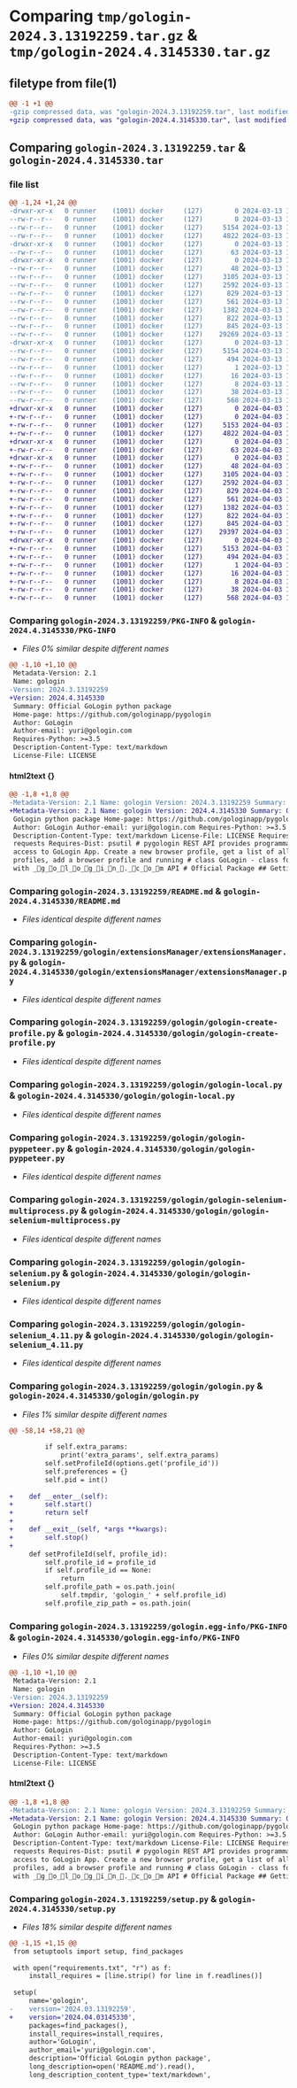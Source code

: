 # Comparing `tmp/gologin-2024.3.13192259.tar.gz` & `tmp/gologin-2024.4.3145330.tar.gz`

## filetype from file(1)

```diff
@@ -1 +1 @@
-gzip compressed data, was "gologin-2024.3.13192259.tar", last modified: Wed Mar 13 19:23:00 2024, max compression
+gzip compressed data, was "gologin-2024.4.3145330.tar", last modified: Wed Apr  3 14:53:31 2024, max compression
```

## Comparing `gologin-2024.3.13192259.tar` & `gologin-2024.4.3145330.tar`

### file list

```diff
@@ -1,24 +1,24 @@
-drwxr-xr-x   0 runner    (1001) docker     (127)        0 2024-03-13 19:23:00.443316 gologin-2024.3.13192259/
--rw-r--r--   0 runner    (1001) docker     (127)        0 2024-03-13 19:22:51.000000 gologin-2024.3.13192259/LICENSE
--rw-r--r--   0 runner    (1001) docker     (127)     5154 2024-03-13 19:23:00.443316 gologin-2024.3.13192259/PKG-INFO
--rw-r--r--   0 runner    (1001) docker     (127)     4822 2024-03-13 19:22:51.000000 gologin-2024.3.13192259/README.md
-drwxr-xr-x   0 runner    (1001) docker     (127)        0 2024-03-13 19:23:00.439316 gologin-2024.3.13192259/gologin/
--rw-r--r--   0 runner    (1001) docker     (127)       63 2024-03-13 19:22:51.000000 gologin-2024.3.13192259/gologin/__init__.py
-drwxr-xr-x   0 runner    (1001) docker     (127)        0 2024-03-13 19:23:00.439316 gologin-2024.3.13192259/gologin/extensionsManager/
--rw-r--r--   0 runner    (1001) docker     (127)       48 2024-03-13 19:22:51.000000 gologin-2024.3.13192259/gologin/extensionsManager/__init__.py
--rw-r--r--   0 runner    (1001) docker     (127)     3105 2024-03-13 19:22:51.000000 gologin-2024.3.13192259/gologin/extensionsManager/extensionsManager.py
--rw-r--r--   0 runner    (1001) docker     (127)     2592 2024-03-13 19:22:51.000000 gologin-2024.3.13192259/gologin/gologin-create-profile.py
--rw-r--r--   0 runner    (1001) docker     (127)      829 2024-03-13 19:22:51.000000 gologin-2024.3.13192259/gologin/gologin-local.py
--rw-r--r--   0 runner    (1001) docker     (127)      561 2024-03-13 19:22:51.000000 gologin-2024.3.13192259/gologin/gologin-pyppeteer.py
--rw-r--r--   0 runner    (1001) docker     (127)     1382 2024-03-13 19:22:51.000000 gologin-2024.3.13192259/gologin/gologin-selenium-multiprocess.py
--rw-r--r--   0 runner    (1001) docker     (127)      822 2024-03-13 19:22:51.000000 gologin-2024.3.13192259/gologin/gologin-selenium.py
--rw-r--r--   0 runner    (1001) docker     (127)      845 2024-03-13 19:22:51.000000 gologin-2024.3.13192259/gologin/gologin-selenium_4.11.py
--rw-r--r--   0 runner    (1001) docker     (127)    29269 2024-03-13 19:22:51.000000 gologin-2024.3.13192259/gologin/gologin.py
-drwxr-xr-x   0 runner    (1001) docker     (127)        0 2024-03-13 19:23:00.443316 gologin-2024.3.13192259/gologin.egg-info/
--rw-r--r--   0 runner    (1001) docker     (127)     5154 2024-03-13 19:23:00.000000 gologin-2024.3.13192259/gologin.egg-info/PKG-INFO
--rw-r--r--   0 runner    (1001) docker     (127)      494 2024-03-13 19:23:00.000000 gologin-2024.3.13192259/gologin.egg-info/SOURCES.txt
--rw-r--r--   0 runner    (1001) docker     (127)        1 2024-03-13 19:23:00.000000 gologin-2024.3.13192259/gologin.egg-info/dependency_links.txt
--rw-r--r--   0 runner    (1001) docker     (127)       16 2024-03-13 19:23:00.000000 gologin-2024.3.13192259/gologin.egg-info/requires.txt
--rw-r--r--   0 runner    (1001) docker     (127)        8 2024-03-13 19:23:00.000000 gologin-2024.3.13192259/gologin.egg-info/top_level.txt
--rw-r--r--   0 runner    (1001) docker     (127)       38 2024-03-13 19:23:00.443316 gologin-2024.3.13192259/setup.cfg
--rw-r--r--   0 runner    (1001) docker     (127)      568 2024-03-13 19:23:00.000000 gologin-2024.3.13192259/setup.py
+drwxr-xr-x   0 runner    (1001) docker     (127)        0 2024-04-03 14:53:31.430069 gologin-2024.4.3145330/
+-rw-r--r--   0 runner    (1001) docker     (127)        0 2024-04-03 14:53:19.000000 gologin-2024.4.3145330/LICENSE
+-rw-r--r--   0 runner    (1001) docker     (127)     5153 2024-04-03 14:53:31.430069 gologin-2024.4.3145330/PKG-INFO
+-rw-r--r--   0 runner    (1001) docker     (127)     4822 2024-04-03 14:53:19.000000 gologin-2024.4.3145330/README.md
+drwxr-xr-x   0 runner    (1001) docker     (127)        0 2024-04-03 14:53:31.426069 gologin-2024.4.3145330/gologin/
+-rw-r--r--   0 runner    (1001) docker     (127)       63 2024-04-03 14:53:19.000000 gologin-2024.4.3145330/gologin/__init__.py
+drwxr-xr-x   0 runner    (1001) docker     (127)        0 2024-04-03 14:53:31.426069 gologin-2024.4.3145330/gologin/extensionsManager/
+-rw-r--r--   0 runner    (1001) docker     (127)       48 2024-04-03 14:53:19.000000 gologin-2024.4.3145330/gologin/extensionsManager/__init__.py
+-rw-r--r--   0 runner    (1001) docker     (127)     3105 2024-04-03 14:53:19.000000 gologin-2024.4.3145330/gologin/extensionsManager/extensionsManager.py
+-rw-r--r--   0 runner    (1001) docker     (127)     2592 2024-04-03 14:53:19.000000 gologin-2024.4.3145330/gologin/gologin-create-profile.py
+-rw-r--r--   0 runner    (1001) docker     (127)      829 2024-04-03 14:53:19.000000 gologin-2024.4.3145330/gologin/gologin-local.py
+-rw-r--r--   0 runner    (1001) docker     (127)      561 2024-04-03 14:53:19.000000 gologin-2024.4.3145330/gologin/gologin-pyppeteer.py
+-rw-r--r--   0 runner    (1001) docker     (127)     1382 2024-04-03 14:53:19.000000 gologin-2024.4.3145330/gologin/gologin-selenium-multiprocess.py
+-rw-r--r--   0 runner    (1001) docker     (127)      822 2024-04-03 14:53:19.000000 gologin-2024.4.3145330/gologin/gologin-selenium.py
+-rw-r--r--   0 runner    (1001) docker     (127)      845 2024-04-03 14:53:19.000000 gologin-2024.4.3145330/gologin/gologin-selenium_4.11.py
+-rw-r--r--   0 runner    (1001) docker     (127)    29397 2024-04-03 14:53:19.000000 gologin-2024.4.3145330/gologin/gologin.py
+drwxr-xr-x   0 runner    (1001) docker     (127)        0 2024-04-03 14:53:31.426069 gologin-2024.4.3145330/gologin.egg-info/
+-rw-r--r--   0 runner    (1001) docker     (127)     5153 2024-04-03 14:53:31.000000 gologin-2024.4.3145330/gologin.egg-info/PKG-INFO
+-rw-r--r--   0 runner    (1001) docker     (127)      494 2024-04-03 14:53:31.000000 gologin-2024.4.3145330/gologin.egg-info/SOURCES.txt
+-rw-r--r--   0 runner    (1001) docker     (127)        1 2024-04-03 14:53:31.000000 gologin-2024.4.3145330/gologin.egg-info/dependency_links.txt
+-rw-r--r--   0 runner    (1001) docker     (127)       16 2024-04-03 14:53:31.000000 gologin-2024.4.3145330/gologin.egg-info/requires.txt
+-rw-r--r--   0 runner    (1001) docker     (127)        8 2024-04-03 14:53:31.000000 gologin-2024.4.3145330/gologin.egg-info/top_level.txt
+-rw-r--r--   0 runner    (1001) docker     (127)       38 2024-04-03 14:53:31.430069 gologin-2024.4.3145330/setup.cfg
+-rw-r--r--   0 runner    (1001) docker     (127)      568 2024-04-03 14:53:31.000000 gologin-2024.4.3145330/setup.py
```

### Comparing `gologin-2024.3.13192259/PKG-INFO` & `gologin-2024.4.3145330/PKG-INFO`

 * *Files 0% similar despite different names*

```diff
@@ -1,10 +1,10 @@
 Metadata-Version: 2.1
 Name: gologin
-Version: 2024.3.13192259
+Version: 2024.4.3145330
 Summary: Official GoLogin python package
 Home-page: https://github.com/gologinapp/pygologin
 Author: GoLogin
 Author-email: yuri@gologin.com
 Requires-Python: >=3.5
 Description-Content-Type: text/markdown
 License-File: LICENSE
```

#### html2text {}

```diff
@@ -1,8 +1,8 @@
-Metadata-Version: 2.1 Name: gologin Version: 2024.3.13192259 Summary: Official
+Metadata-Version: 2.1 Name: gologin Version: 2024.4.3145330 Summary: Official
 GoLogin python package Home-page: https://github.com/gologinapp/pygologin
 Author: GoLogin Author-email: yuri@gologin.com Requires-Python: >=3.5
 Description-Content-Type: text/markdown License-File: LICENSE Requires-Dist:
 requests Requires-Dist: psutil # pygologin REST API provides programmatic
 access to GoLogin App. Create a new browser profile, get a list of all browser
 profiles, add a browser profile and running # class GoLogin - class for working
 with _g_o_l_o_g_i_n_._c_o_m API # Official Package ## Getting Started GoLogin supports
```

### Comparing `gologin-2024.3.13192259/README.md` & `gologin-2024.4.3145330/README.md`

 * *Files identical despite different names*

### Comparing `gologin-2024.3.13192259/gologin/extensionsManager/extensionsManager.py` & `gologin-2024.4.3145330/gologin/extensionsManager/extensionsManager.py`

 * *Files identical despite different names*

### Comparing `gologin-2024.3.13192259/gologin/gologin-create-profile.py` & `gologin-2024.4.3145330/gologin/gologin-create-profile.py`

 * *Files identical despite different names*

### Comparing `gologin-2024.3.13192259/gologin/gologin-local.py` & `gologin-2024.4.3145330/gologin/gologin-local.py`

 * *Files identical despite different names*

### Comparing `gologin-2024.3.13192259/gologin/gologin-pyppeteer.py` & `gologin-2024.4.3145330/gologin/gologin-pyppeteer.py`

 * *Files identical despite different names*

### Comparing `gologin-2024.3.13192259/gologin/gologin-selenium-multiprocess.py` & `gologin-2024.4.3145330/gologin/gologin-selenium-multiprocess.py`

 * *Files identical despite different names*

### Comparing `gologin-2024.3.13192259/gologin/gologin-selenium.py` & `gologin-2024.4.3145330/gologin/gologin-selenium.py`

 * *Files identical despite different names*

### Comparing `gologin-2024.3.13192259/gologin/gologin-selenium_4.11.py` & `gologin-2024.4.3145330/gologin/gologin-selenium_4.11.py`

 * *Files identical despite different names*

### Comparing `gologin-2024.3.13192259/gologin/gologin.py` & `gologin-2024.4.3145330/gologin/gologin.py`

 * *Files 1% similar despite different names*

```diff
@@ -58,14 +58,21 @@
 
         if self.extra_params:
             print('extra_params', self.extra_params)
         self.setProfileId(options.get('profile_id'))
         self.preferences = {}
         self.pid = int()
 
+    def __enter__(self):
+        self.start()
+        return self
+
+    def __exit__(self, *args **kwargs):
+        self.stop()
+
     def setProfileId(self, profile_id):
         self.profile_id = profile_id
         if self.profile_id == None:
             return
         self.profile_path = os.path.join(
             self.tmpdir, 'gologin_' + self.profile_id)
         self.profile_zip_path = os.path.join(
```

### Comparing `gologin-2024.3.13192259/gologin.egg-info/PKG-INFO` & `gologin-2024.4.3145330/gologin.egg-info/PKG-INFO`

 * *Files 0% similar despite different names*

```diff
@@ -1,10 +1,10 @@
 Metadata-Version: 2.1
 Name: gologin
-Version: 2024.3.13192259
+Version: 2024.4.3145330
 Summary: Official GoLogin python package
 Home-page: https://github.com/gologinapp/pygologin
 Author: GoLogin
 Author-email: yuri@gologin.com
 Requires-Python: >=3.5
 Description-Content-Type: text/markdown
 License-File: LICENSE
```

#### html2text {}

```diff
@@ -1,8 +1,8 @@
-Metadata-Version: 2.1 Name: gologin Version: 2024.3.13192259 Summary: Official
+Metadata-Version: 2.1 Name: gologin Version: 2024.4.3145330 Summary: Official
 GoLogin python package Home-page: https://github.com/gologinapp/pygologin
 Author: GoLogin Author-email: yuri@gologin.com Requires-Python: >=3.5
 Description-Content-Type: text/markdown License-File: LICENSE Requires-Dist:
 requests Requires-Dist: psutil # pygologin REST API provides programmatic
 access to GoLogin App. Create a new browser profile, get a list of all browser
 profiles, add a browser profile and running # class GoLogin - class for working
 with _g_o_l_o_g_i_n_._c_o_m API # Official Package ## Getting Started GoLogin supports
```

### Comparing `gologin-2024.3.13192259/setup.py` & `gologin-2024.4.3145330/setup.py`

 * *Files 18% similar despite different names*

```diff
@@ -1,15 +1,15 @@
 from setuptools import setup, find_packages
 
 with open("requirements.txt", "r") as f:
     install_requires = [line.strip() for line in f.readlines()]
 
 setup(
     name='gologin',
-    version='2024.03.13192259',
+    version='2024.04.03145330',
     packages=find_packages(),
     install_requires=install_requires,
     author='GoLogin',
     author_email='yuri@gologin.com',
     description='Official GoLogin python package',
     long_description=open('README.md').read(),
     long_description_content_type='text/markdown',
```

